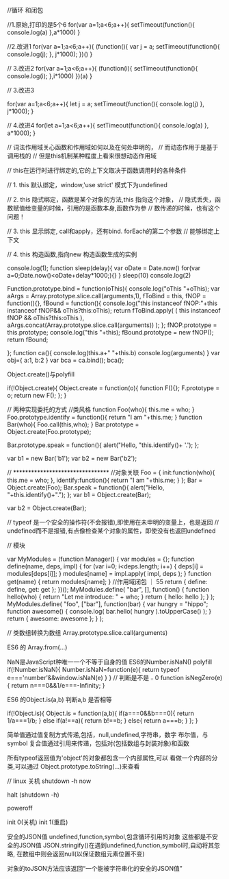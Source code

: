 //循环 和闭包

//1.原始,打印的是5个6
for(var a=1;a<6;a++){
	setTimeout(function(){
		console.log(a)
	},a*1000)
}

//2.改进1
for(var a=1;a<6;a++){
	(function(){
		var j = a;
		setTimeout(function(){
			console.log(j);
		}, j*1000);
	})()
}

// 3.改进2
for(var a=1;a<6;a++){
	(function(i){
		setTimeout(function(){
			console.log(i);
		},i*1000)
	})(a)
}

// 3.改进3

for(var a=1;a<6;a++){
	let j = a;
	setTimeout(function(){
		console.log(j)
	}, j*1000);
}

// 4.改进4
for(let a=1;a<6;a++){
	setTimeout(function(){
		console.log(a)
	}, a*1000);
}

// 词法作用域关心函数和作用域如何以及在何处申明的，
// 而动态作用于是基于调用栈的
// 但是this机制某种程度上看来很想动态作用域

// this在运行时进行绑定的,它的上下文取决于函数调用时的各种条件

// 1. this 默认绑定，window,'use strict' 模式下为undefined

// 2. this 隐式绑定，函数是某个对象的方法,this 指向这个对象，
// 隐式丢失，函数赋值给变量的时候，引用的是函数本身,函数作为参
// 数传递的时候，也有这个问题！

// 3. this 显示绑定, call和apply，还有bind.  forEach的第二个参数
// 能够绑定上下文

// 4. this 构造函数,指向new 构造函数生成的实例


console.log(1);
function sleep(delay){
	var oDate = Date.now()
	for(var a=0;Date.now()<oDate+delay*1000;){}
}
sleep(10)
console.log(2)

Function.prototype.bind = function(oThis){
	console.log("oThis "+oThis);
	var aArgs = Array.prototype.slice.call(arguments,1),
		fToBind = this,
		fNOP = function(){},
		fBound = function(){
			console.log("this instanceof fNOP:"+this instanceof fNOP&& oThis?this:oThis);
			return fToBind.apply(
				(
					this instanceof fNOP && oThis?this:oThis
				),
				aArgs.concat(Array.prototype.slice.call(arguments))
				);
		};
		fNOP.prototype = this.prototype;
		console.log("this "+this);
		fBound.prototype = new fNOP();
		return fBound;

};
function ca(){
	console.log(this.a+" "+this.b)
	console.log(arguments)
}
var obj={
	a:1,
	b:2
}
var bca = ca.bind();
bca();

Object.create()与polyfill

if(!Object.create){
	Object.create = function(o){
		function F(){};
		F.prototype = o;
		return new F();
	};
}

// 两种实现委托的方式
//类风格
function Foo(who){
	this.me = who;
}
Foo.prototype.identify = function(){
	return "I am "+this.me;
}
function Bar(who){
	Foo.call(this,who);
}
Bar.prototype = Object.create(Foo.prototype);

Bar.prototype.speak = function(){
	alert("Hello, "this.identify()+ '.');
};

var b1 = new Bar('b1');
var b2 = new Bar('b2');

// ********************************
//对象关联
Foo = {
	init:function(who){
		this.me = who;
	},
	identify:function(){
		return "I am "+this.me;
	}
};
Bar = Object.create(Foo);
Bar.speak = function(){
	alert("Hello, "+this.identify()+".");
};
var b1 = Object.create(Bar);

var b2 = Object.create(Bar);

// typeof 是一个安全的操作符(不会报错),即使用在未申明的变量上，也是返回
// undefined而不是报错,有点像检查某个对象的属性，即使没有也返回undefined

// 模块

var MyModules = (function Manager() {
	var modules = {};
	function define(name, deps, impl) {
		for (var i=0; i<deps.length; i++) {
			deps[i] = modules[deps[i]];
		}
		modules[name] = impl.apply( impl, deps );
	}
	function get(name) {
		return modules[name];
	}
	//作用域闭包 ｜ 55
	return {
		define: define,
		get: get
	};
})();
MyModules.define( "bar", [], function() {
	function hello(who) {
		return "Let me introduce: " + who;
	}
	return {
		hello: hello
	};
} );
MyModules.define( "foo", ["bar"], function(bar) {
	var hungry = "hippo";
	function awesome() {
		console.log( bar.hello( hungry ).toUpperCase() );
	}
	return {
		awesome: awesome
	};
} );

// 类数组转换为数组
Array.prototype.slice.call(arguments)

ES6 的 Array.from(...)

NaN是JavaScript种唯一一个不等于自身的值
ES6的Number.isNaN()
polyfill
if(!Number.isNaN){
	Number.isNaN=function(e){
		return typeof e==='number'&&window.isNaN(e)
	}
}
// 判断是不是﹣0
function isNegZero(e){
	return n===0&&1/e===-Infinity;
}

ES6 的Object.is(a,b) 判断a,b 是否相等

if(!Object.is){
	Object.is = function(a,b){
		if(a===0&&b===0){
			return 1/a===1/b;
		}
		else if(a!==a){
			return b!==b;
		}
		else{
			return a===b;
		}
	};
}

简单值通过值复制方式传递,包括，null,undefined,字符串，数字
布尔值，与symbol
复合值通过引用来传递，包括对(包括数组与封装对象)和函数

所有typeof返回值为'object'的对象都包含一个内部属性,可以
看做一个内部的分类,可以通过
Object.prototype.toString(...)来查看

// linux 关机
shutdown -h now

halt (shutdown -h)

poweroff

init 0(关机) 
init 1(重启)

安全的JSON值
undefined,function,symbol,包含循环引用的对象
这些都是不安全的JSON值
JSON.stringify()在遇到undefined,function,symbol时,自动将其忽略,
在数组中则会返回null(以保证数组元素位置不变)

对象的toJSON方法应该返回“一个能被字符串化的安全的JSON值”

